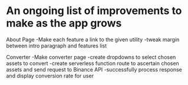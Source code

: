 # An ongoing list of improvements to make as the app grows

About Page
-Make each feature a link to the given utility
-tweak margin between intro paragraph and features list

Converter
-Make converter page
-create dropdowns to select chosen assets to convert
-create serverless function route to ascertain chosen assets and send request to Binance API
-successfully process response and display conversion rate for user
